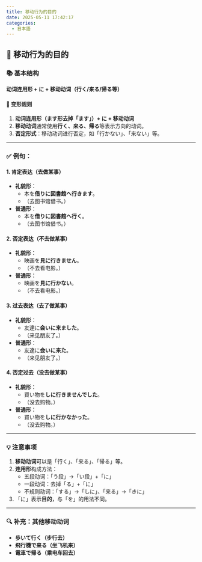 ```yaml
---
title: 移动行为的目的
date: 2025-05-11 17:42:17
categories:
  - 日本語
---
```


## 🌟 **移动行为的目的**

### **📚 基本结构**
**动词连用形 + に + 移动动词（行く/来る/帰る等）**

#### **🔧 变形规则**
1. **动词连用形（ます形去掉「ます」）+ に + 移动动词**
2. **移动动词**通常使用**行く、来る、帰る**等表示方向的动词。
3. **否定形式**：移动动词进行否定，如「行かない」、「来ない」等。

---

### **✅ 例句：**

#### **1. 肯定表达（去做某事）**
- **礼貌形**：
    - 本を**借りに図書館へ行きます**。
    - （去图书馆借书。）
- **普通形**：
    - 本を**借りに図書館へ行く**。
    - （去图书馆借书。）

#### **2. 否定表达（不去做某事）**
- **礼貌形**：
    - 映画を**見に行きません**。
    - （不去看电影。）
- **普通形**：
    - 映画を**見に行かない**。
    - （不去看电影。）

#### **3. 过去表达（去了做某事）**
- **礼貌形**：
    - 友達に**会いに来ました**。
    - （来见朋友了。）
- **普通形**：
    - 友達に**会いに来た**。
    - （来见朋友了。）

#### **4. 否定过去（没去做某事）**
- **礼貌形**：
    - 買い物を**しに行きませんでした**。
    - （没去购物。）
- **普通形**：
    - 買い物を**しに行かなかった**。
    - （没去购物。）

---

### **💡 注意事项**
1. **移动动词**可以是「行く」、「来る」、「帰る」等。
2. **连用形**构成方法：
    - 五段动词：「う段」→「い段」+「に」
    - 一段动词：去掉「る」+「に」
    - 不规则动词：「する」→「しに」、「来る」→「きに」
3. 「に」表示**目的**，与「を」的用法不同。

---

### **🔍 补充：其他移动动词**
- **歩いて行く（步行去）**
- **飛行機で来る（坐飞机来）**
- **電車で帰る（乘电车回去）**  
